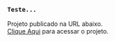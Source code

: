 ### `Teste...`

Projeto publicado na URL abaixo.<br>
[Clique Aqui](http://minhas-series-net-br.umbler.net) para acessar o projeto.
